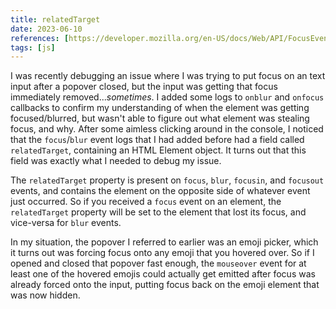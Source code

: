 ```yaml
---
title: relatedTarget
date: 2023-06-10
references: [https://developer.mozilla.org/en-US/docs/Web/API/FocusEvent/relatedTarget]
tags: [js]
---
```


I was recently debugging an issue where I was trying to put focus on an text input after a popover closed, but the input was getting that focus immediately removed..._sometimes_. I added some logs to `onblur` and `onfocus` callbacks to confirm my understanding of when the element was getting focused/blurred, but wasn't able to figure out what element was stealing focus, and why. After some aimless clicking around in the console, I noticed that the `focus`/`blur` event logs that I had added before had a field called `relatedTarget`, containing an HTML Element object. It turns out that this field was exactly what I needed to debug my issue.

The `relatedTarget` property is present on `focus`, `blur`, `focusin`, and `focusout` events, and contains the element on the opposite side of whatever event just occurred. So if you received a `focus` event on an element, the `relatedTarget` property will be set to the element that lost its focus, and vice-versa for `blur` events.

In my situation, the popover I referred to earlier was an emoji picker, which it turns out was forcing focus onto any emoji that you hovered over. So if I opened and closed that popover fast enough, the `mouseover` event for at least one of the hovered emojis could actually get emitted after focus was already forced onto the input, putting focus back on the emoji element that was now hidden.

